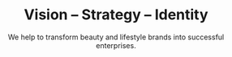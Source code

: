 ---
title: "Vision – Strategy – Identity"
subtitle: "We help to transform beauty and lifestyle brands into successful enterprises."
---